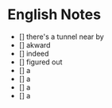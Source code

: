 # English Notes
- [] there's a tunnel near by
- [] akward
- [] indeed
- [] figured out
- [] a
- [] a
- [] a
- [] a